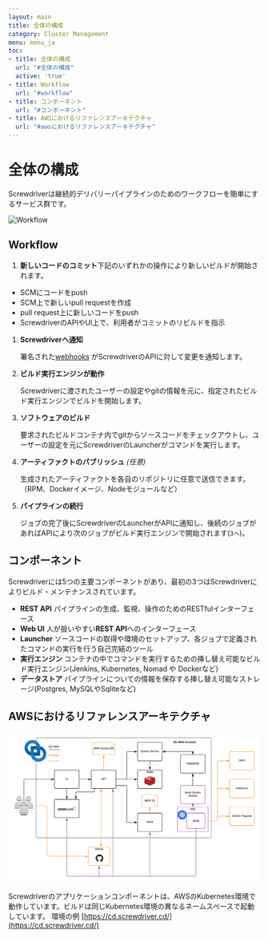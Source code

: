 ```yaml
---
layout: main
title: 全体の構成
category: Cluster Management
menu: menu_ja
toc:
- title: 全体の構成
  url: "#全体の構成"
  active: 'true'
- title: Workflow
  url: "#workflow"
- title: コンポーネント
  url: "#コンポーネント"
- title: AWSにおけるリファレンスアーキテクチャ
  url: "#awsにおけるリファレンスアーキテクチャ"
---
```


# 全体の構成

Screwdriverは継続的デリバリーパイプラインのためのワークフローを簡単にするサービス群です。

![Workflow](../../cluster-management/assets/workflow.png)

## Workflow

1. **新しいコードのコミット**下記のいずれかの操作により新しいビルドが開始されます。

- SCMにコードをpush
- SCM上で新しいpull requestを作成
- pull request上に新しいコードをpush
- ScrewdriverのAPIやUI上で、利用者がコミットのリビルドを指示

1. **Screwdriverへ通知**

    署名された[webhooks](https://docs.github.com/en/developers/webhooks-and-events/webhooks/about-webhooks) がScrewdriverのAPIに対して変更を通知します。

2. **ビルド実行エンジンが動作**

    Screwdriverに渡されたユーザーの設定やgitの情報を元に、指定されたビルド実行エンジンでビルドを開始します。

3. **ソフトウェアのビルド**

    要求されたビルドコンテナ内でgitからソースコードをチェックアウトし、ユーザーの設定を元にScrewdriverのLauncherがコマンドを実行します。


4. **アーティファクトのパブリッシュ** *(任意)*

    生成されたアーティファクトを各自のリポジトリに任意で送信できます。（RPM、Dockerイメージ、Nodeモジュールなど）

5. **パイプラインの続行**

    ジョブの完了後にScrewdriverのLauncherがAPIに通知し、後続のジョブがあればAPIにより次のジョブがビルド実行エンジンで開始されます(`3へ`)。


## コンポーネント

Screwdriverには5つの主要コンポーネントがあり、最初の3つはScrewdriverによりビルド・メンテナンスされています。

- **REST API**
    パイプラインの生成、監視、操作のためのRESTfulインターフェース
- **Web UI**
    人が扱いやすい**REST API**へのインターフェース
- **Launcher**
    ソースコードの取得や環境のセットアップ、各ジョブで定義されたコマンドの実行を行う自己完結のツール
- **実行エンジン**
    コンテナの中でコマンドを実行するための挿し替え可能なビルド実行エンジン(Jenkins, Kubernetes, Nomad や Dockerなど)
- **データストア**
    パイプラインについての情報を保存する挿し替え可能なストレージ(Postgres, MySQLやSqliteなど)

## AWSにおけるリファレンスアーキテクチャ
![Architecture](../../cluster-management/assets/arch-k8s.png)

Screwdriverのアプリケーションコンポーネントは、AWSのKubernetes環境で動作しています。ビルドは同じKubernetes環境の異なるネームスペースで起動しています。
環境の例 [https://cd.screwdriver.cd/](https://cd.screwdriver.cd/)
